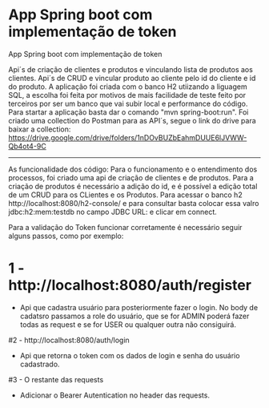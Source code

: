# App Spring boot com implementação de token
App Spring boot com implementação de token


Api´s de criação de clientes e produtos e vinculando lista de produtos aos clientes. Api´s de CRUD e vincular produto ao cliente pelo id do cliente e id do produto.
A aplicação foi criada com o banco H2 utiizando a liguagem SQL, a escolha foi feita por motivos de mais facilidade de teste feito por terceiros por ser um banco que vai subir local e performance do código. Para startar a aplicação basta 
dar o comando "mvn spring-boot:run". Foi criado uma collection do Postman para as API´s, segue o link do drive para baixar a collection: https://drive.google.com/drive/folders/1nDOvBUZbEahmDUUE6lJVWW-Qb4ot4-9C

----------------------------------------------------------------------------------------------------------------------------------------------------------------

As funcionalidade dos código: Para o funcionamento e o entendimento dos processos, foi criado uma api de criação de clientes e de produtos. Para a criação de produtos
é necessário a adição do id, e é possível a edição total de um CRUD para os CLientes e os Produtos. Para acessar o banco h2 http://localhost:8080/h2-console/ e para consultar basta colocar essa valro jdbc:h2:mem:testdb no campo JDBC URL: e clicar em connect. 


Para a validação do Token funcionar corretamente é necessário seguir alguns passos, como por exemplo: 

# 1 - http://localhost:8080/auth/register
- Api que cadastra usuário para posteriormente fazer o login. No body de cadatsro passamos a role do usuário, que se for ADMIN poderá fazer todas as request e se for USER ou qualquer outra não consiguirá.

#2 - http://localhost:8080/auth/login
- Api que retorna o token com os dados de login e senha do usuário cadastrado.

#3 - O restante das requests
- Adicionar o Bearer Autentication no header das requests.
